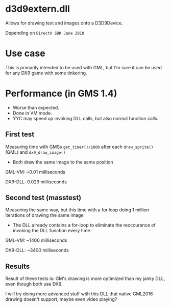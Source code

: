 # d3d9extern.dll

Allows for drawing text and images onto a D3D9Device.

Depending on `DirectX SDK June 2010`

# Use case

This is primarily intended to be used with GML, but I'm sure it can be used for any DX9 game with some tinkering.


# Performance (in GMS 1.4)

- Worse than expected.
- Done in VM mode.
- YYC may speed up invoking DLL calls, but also normal function calls.

## First test
Measuring time with GMSs `get_timer()/1000` after each `draw_sprite()` (GML) and `dx9_draw_image()`
- Both draw the same image to the same position

GML-VM: ~0.01 milliseconds

DX9-DLL: 0.029 milliseconds

## Second test (masstest)

Measuring the same way, but this time with a for loop doing 1 million iterations of drawing the same image
- The DLL already contains a for-loop to eliminate the reoccurance of invoking the DLL function every time

GML-VM: ~1400 milliseconds

DX9-DLL: ~3400 milliseconds

## Results

Result of these tests is: GM's drawing is more optimized than my janky DLL,
even though both use DX9.

I will try doing more advanced stuff with this DLL that native GML2016 drawing doesn't support,
maybe even video playing?
